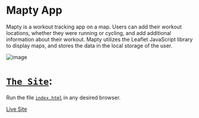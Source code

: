 # Mapty App

Mapty is a workout  tracking app on a map.
Users can add their workout locations, whether they were running or cycling, and add additional information about their workout.
Mapty utilizes the Leaflet JavaScript library to display maps, and stores the data in the local storage of the user.

![image](https://user-images.githubusercontent.com/97041347/171202657-de032737-62a0-49f7-a313-0b29bd0b4858.png)

# [`The Site`](index.html):
Run the file [`index.html`](index.html) in any desired browser.

[Live Site](https://tarmon329.github.io/mapty-App/)
